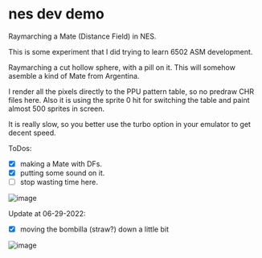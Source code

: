 # nes dev demo
Raymarching a Mate (Distance Field) in NES.

This is some experiment that I did trying to learn 6502 ASM development.

Raymarching a cut hollow sphere, with a pill on it.
This will somehow asemble a kind of Mate from Argentina.

I render all the pixels directly to the PPU pattern table, so no predraw CHR files here.
Also it is using the sprite 0 hit for switching the table and paint almost 500 sprites in screen.

It is really slow, so you better use the turbo option in your emulator to get decent speed.

ToDos:
- [X] making a Mate with DFs.
- [X] putting some sound on it.
- [ ] stop wasting time here.

![image](https://user-images.githubusercontent.com/5841150/176202903-83dee980-5954-48ca-89ee-5a8921b7d429.png)

Update at 06-29-2022:
- [X] moving the bombilla (straw?) down a little bit

![image](https://user-images.githubusercontent.com/5841150/176508205-824b5292-18e1-4c6c-b0aa-73bb47780fe9.png)





